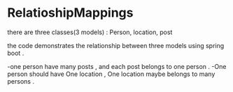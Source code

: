 # RelatioshipMappings



there are three classes(3 models) : Person, location, post

the code demonstrates the relationship between three models using spring boot .

-one person  have many posts , and each post belongs to one person .
-One person should have One  location , One location maybe belongs to many persons .
